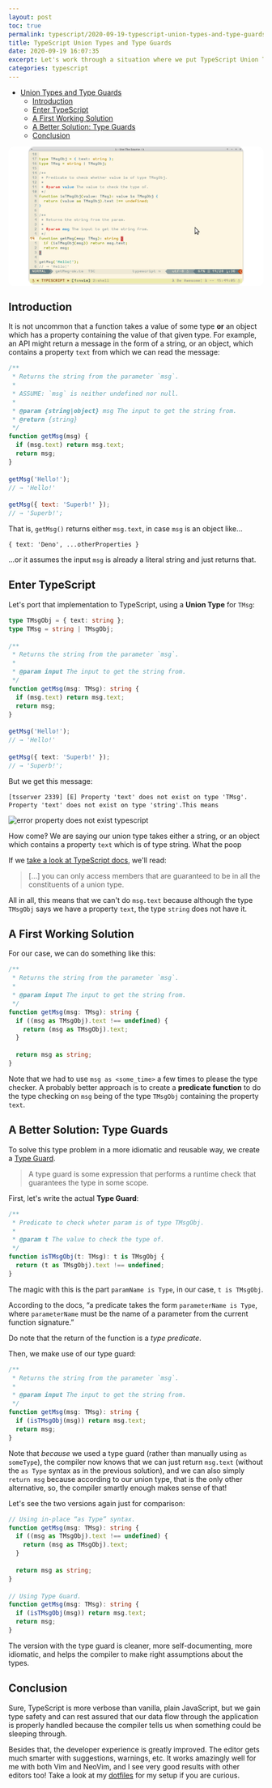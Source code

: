 ```yaml
---
layout: post
toc: true
permalink: typescript/2020-09-19-typescript-union-types-and-type-guards.html
title: TypeScript Union Types and Type Guards
date: 2020-09-19 16:07:35
excerpt: Let's work through a situation where we put TypeScript Union Types and Type Guards through the paces
categories: typescript
---
```


- [Union Types and Type Guards](#union-types-and-type-guards)
  - [Introduction](#introduction)
  - [Enter TypeScript](#enter-typescript)
  - [A First Working Solution](#a-first-working-solution)
  - [A Better Solution: Type Guards](#a-better-solution-type-guards)
  - [Conclusion](#conclusion)

<div
  class="image-center-wrapper"
  style="background-color: #fff; border-radius: 10px;">
    <figure style="max-width: 100%;">
        <img
            style="display: inline-block; max-height: 600px; border-radius: 10px;"
            src="/imgs/typescript/nvim-ts-buffer.png"
            alt="nvim typescript buffer"
        >
    </figure>
</div>


## Introduction

It is not uncommon that a function takes a value of some type **or** an object which has a property containing the value of that given type. For example, an API might return a message in the form of a string, or an object, which contains a property `text` from which we can read the message:

```javascript
/**
 * Returns the string from the parameter `msg`.
 *
 * ASSUME: `msg` is neither undefined nor null.
 *
 * @param {string|object} msg The input to get the string from.
 * @return {string}
 */
function getMsg(msg) {
  if (msg.text) return msg.text;
  return msg;
}

getMsg('Hello!');
// → 'Hello!'

getMsg({ text: 'Superb!' });
// → 'Superb!';
```

That is, `getMsg()` returns either `msg.text`, in case `msg` is an object like...

```
{ text: 'Deno', ...otherProperties }
```

...or it assumes the input `msg` is already a literal string and just returns that.

## Enter TypeScript

Let's port that implementation to TypeScript, using a **Union Type** for `TMsg`:

```typescript
type TMsgObj = { text: string };
type TMsg = string | TMsgObj;

/**
 * Returns the string from the parameter `msg`.
 *
 * @param input The input to get the string from.
 */
function getMsg(msg: TMsg): string {
  if (msg.text) return msg.text;
  return msg;
}

getMsg('Hello!');
// → 'Hello!'

getMsg({ text: 'Superb!' });
// → 'Superb!';
```

But we get this message:

```
[tsserver 2339] [E] Property 'text' does not exist on type 'TMsg'.
Property 'text' does not exist on type 'string'.This means
```

![error property does not exist typescript](./error1.png)

How come‽ We are saying our union type takes either a string, or an object which contains a property `text` which is of type string. What the poop

If we [take a look at TypeScript docs](https://www.typescriptlang.org/docs/handbook/advanced-types.html), we'll read:

> [...] you can only access members that are guaranteed to be in all the constituents of a union type.

All in all, this means that we can't do `msg.text` because although the type `TMsgObj` says we have a property `text`, the type `string` does not have it.

## A First Working Solution

For our case, we can do something like this:

```typescript
/**
 * Returns the string from the parameter `msg`.
 *
 * @param input The input to get the string from.
 */
function getMsg(msg: TMsg): string {
  if ((msg as TMsgObj).text !== undefined) {
    return (msg as TMsgObj).text;
  }

  return msg as string;
}
```

Note that we had to use `msg as <some_time>` a few times to please the type checker. A probably better approach is to create a **predicate function** to do the type checking on `msg` being of the type `TMsgObj` containing the property `text`.

## A Better Solution: Type Guards

To solve this type problem in a more idiomatic and reusable way, we create a [Type Guard](https://www.typescriptlang.org/docs/handbook/advanced-types.html#user-defined-type-guards).

> A type guard is some expression that performs a runtime check that guarantees the type in some scope.

First, let's write the actual **Type Guard**:

```typescript
/**
 * Predicate to check wheter param is of type TMsgObj.
 *
 * @param t The value to check the type of.
 */
function isTMsgObj(t: TMsg): t is TMsgObj {
  return (t as TMsgObj).text !== undefined;
}
```

The magic with this is the part `paramName is Type`, in our case, `t is TMsgObj`.

According to the docs, “a predicate takes the form `parameterName is Type`, where `parameterName` must be the name of a parameter from the current function signature.”

Do note that the return of the function is a *type predicate*.

Then, we make use of our type guard:

```typescript
/**
 * Returns the string from the parameter `msg`.
 *
 * @param input The input to get the string from.
 */
function getMsg(msg: TMsg): string {
  if (isTMsgObj(msg)) return msg.text;
  return msg;
}
```

Note that *because* we used a type guard (rather than manually using `as someType`), the compiler now knows that we can just return `msg.text` (without the `as Type` syntax as in the previous solution), and we can also simply `return msg` because according to our union type, that is the only other alternative, so, the compiler smartly enough makes sense of that!

Let's see the two versions again just for comparison:

```typescript
// Using in-place “as Type” syntax.
function getMsg(msg: TMsg): string {
  if ((msg as TMsgObj).text !== undefined) {
    return (msg as TMsgObj).text;
  }

  return msg as string;
}

// Using Type Guard.
function getMsg(msg: TMsg): string {
  if (isTMsgObj(msg)) return msg.text;
  return msg;
}
```

The version with the type guard is cleaner, more self-documenting, more idiomatic, and helps the compiler to make right assumptions about the types.

## Conclusion

Sure, TypeScript is more verbose than vanilla, plain JavaScript, but we gain type safety and can rest assured that our data flow through the application is properly handled because the compiler tells us when something could be sleeping through.

Besides that, the developer experience is greatly improved. The editor gets much smarter with suggestions, warnings, etc. It works amazingly well for me with both Vim and NeoVim, and I see very good results with other editors too! Take a look at my [dotfiles](https://gitlab.com/fernandobasso/dotfiles) for my setup if you are curious.

